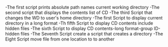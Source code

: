 -The first script prints absolute path names current working directory
-The second script that displays the contents list of CD
-The third Script that changes the WD to user's home directory
-The first Script to display current directory in a long format
-Th fifth Script to display CD contents include hidden files
-The sixth Script to display CD contents-long format-group ID-hidden files
-The Seventh Script create a script that creates a directory
-The Eight Script move file from one location to to another
